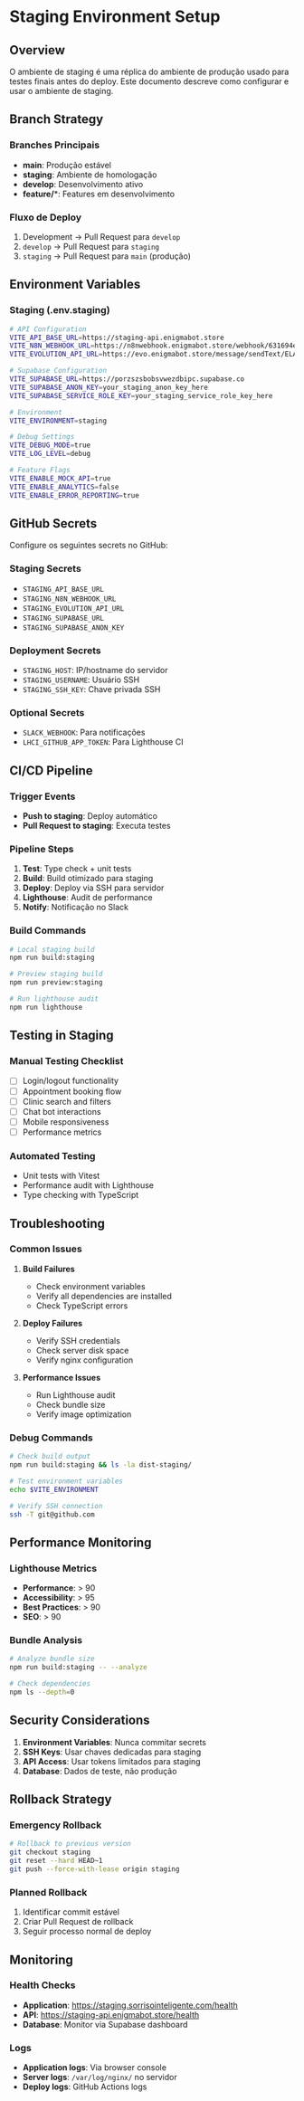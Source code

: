 
# Staging Environment Setup

## Overview

O ambiente de staging é uma réplica do ambiente de produção usado para testes finais antes do deploy. Este documento descreve como configurar e usar o ambiente de staging.

## Branch Strategy

### Branches Principais
- **main**: Produção estável
- **staging**: Ambiente de homologação  
- **develop**: Desenvolvimento ativo
- **feature/***: Features em desenvolvimento

### Fluxo de Deploy
1. Development → Pull Request para `develop`
2. `develop` → Pull Request para `staging` 
3. `staging` → Pull Request para `main` (produção)

## Environment Variables

### Staging (.env.staging)
```bash
# API Configuration
VITE_API_BASE_URL=https://staging-api.enigmabot.store
VITE_N8N_WEBHOOK_URL=https://n8nwebhook.enigmabot.store/webhook/631694e6-5e32-49a7-b4df-a58423be231f
VITE_EVOLUTION_API_URL=https://evo.enigmabot.store/message/sendText/ELARA

# Supabase Configuration  
VITE_SUPABASE_URL=https://porzszsbobsvwezdbipc.supabase.co
VITE_SUPABASE_ANON_KEY=your_staging_anon_key_here
VITE_SUPABASE_SERVICE_ROLE_KEY=your_staging_service_role_key_here

# Environment
VITE_ENVIRONMENT=staging

# Debug Settings
VITE_DEBUG_MODE=true
VITE_LOG_LEVEL=debug

# Feature Flags
VITE_ENABLE_MOCK_API=true
VITE_ENABLE_ANALYTICS=false
VITE_ENABLE_ERROR_REPORTING=true
```

## GitHub Secrets

Configure os seguintes secrets no GitHub:

### Staging Secrets
- `STAGING_API_BASE_URL`
- `STAGING_N8N_WEBHOOK_URL`  
- `STAGING_EVOLUTION_API_URL`
- `STAGING_SUPABASE_URL`
- `STAGING_SUPABASE_ANON_KEY`

### Deployment Secrets
- `STAGING_HOST`: IP/hostname do servidor
- `STAGING_USERNAME`: Usuário SSH
- `STAGING_SSH_KEY`: Chave privada SSH

### Optional Secrets
- `SLACK_WEBHOOK`: Para notificações
- `LHCI_GITHUB_APP_TOKEN`: Para Lighthouse CI

## CI/CD Pipeline

### Trigger Events
- **Push to staging**: Deploy automático
- **Pull Request to staging**: Executa testes

### Pipeline Steps
1. **Test**: Type check + unit tests
2. **Build**: Build otimizado para staging
3. **Deploy**: Deploy via SSH para servidor
4. **Lighthouse**: Audit de performance
5. **Notify**: Notificação no Slack

### Build Commands
```bash
# Local staging build
npm run build:staging

# Preview staging build
npm run preview:staging

# Run lighthouse audit
npm run lighthouse
```

## Testing in Staging

### Manual Testing Checklist
- [ ] Login/logout functionality
- [ ] Appointment booking flow
- [ ] Clinic search and filters
- [ ] Chat bot interactions
- [ ] Mobile responsiveness
- [ ] Performance metrics

### Automated Testing
- Unit tests with Vitest
- Performance audit with Lighthouse
- Type checking with TypeScript

## Troubleshooting

### Common Issues

1. **Build Failures**
   - Check environment variables
   - Verify all dependencies are installed
   - Check TypeScript errors

2. **Deploy Failures**  
   - Verify SSH credentials
   - Check server disk space
   - Verify nginx configuration

3. **Performance Issues**
   - Run Lighthouse audit
   - Check bundle size
   - Verify image optimization

### Debug Commands
```bash
# Check build output
npm run build:staging && ls -la dist-staging/

# Test environment variables
echo $VITE_ENVIRONMENT

# Verify SSH connection
ssh -T git@github.com
```

## Performance Monitoring

### Lighthouse Metrics
- **Performance**: > 90
- **Accessibility**: > 95  
- **Best Practices**: > 90
- **SEO**: > 90

### Bundle Analysis
```bash
# Analyze bundle size
npm run build:staging -- --analyze

# Check dependencies
npm ls --depth=0
```

## Security Considerations

1. **Environment Variables**: Nunca commitar secrets
2. **SSH Keys**: Usar chaves dedicadas para staging
3. **API Access**: Usar tokens limitados para staging
4. **Database**: Dados de teste, não produção

## Rollback Strategy

### Emergency Rollback
```bash
# Rollback to previous version
git checkout staging
git reset --hard HEAD~1
git push --force-with-lease origin staging
```

### Planned Rollback
1. Identificar commit estável
2. Criar Pull Request de rollback
3. Seguir processo normal de deploy

## Monitoring

### Health Checks
- **Application**: https://staging.sorrisointeligente.com/health
- **API**: https://staging-api.enigmabot.store/health
- **Database**: Monitor via Supabase dashboard

### Logs
- **Application logs**: Via browser console
- **Server logs**: `/var/log/nginx/` no servidor
- **Deploy logs**: GitHub Actions logs
